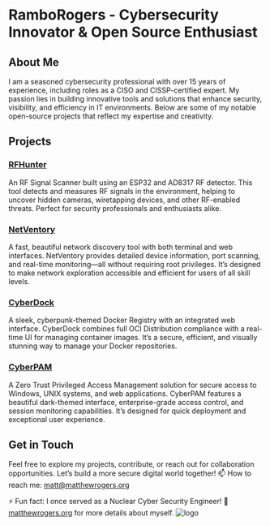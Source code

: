 # RamboRogers - Cybersecurity Innovator & Open Source Enthusiast
## About Me
I am a seasoned cybersecurity professional with over 15 years of experience, including roles as a CISO and CISSP-certified expert. My passion lies in building innovative tools and solutions that enhance security, visibility, and efficiency in IT environments. Below are some of my notable open-source projects that reflect my expertise and creativity.
## Projects
### [RFHunter](https://github.com/RamboRogers/rfhunter)
An RF Signal Scanner built using an ESP32 and AD8317 RF detector. This tool detects and measures RF signals in the environment, helping to uncover hidden cameras, wiretapping devices, and other RF-enabled threats. Perfect for security professionals and enthusiasts alike.
### [NetVentory](https://github.com/RamboRogers/netventory)
A fast, beautiful network discovery tool with both terminal and web interfaces. NetVentory provides detailed device information, port scanning, and real-time monitoring—all without requiring root privileges. It’s designed to make network exploration accessible and efficient for users of all skill levels.
### [CyberDock](https://github.com/RamboRogers/cyberdock)
A sleek, cyberpunk-themed Docker Registry with an integrated web interface. CyberDock combines full OCI Distribution compliance with a real-time UI for managing container images. It’s a secure, efficient, and visually stunning way to manage your Docker repositories.
### [CyberPAM](https://github.com/RamboRogers/cyberpamnow)
A Zero Trust Privileged Access Management solution for secure access to Windows, UNIX systems, and web applications. CyberPAM features a beautiful dark-themed interface, enterprise-grade access control, and session monitoring capabilities. It’s designed for quick deployment and exceptional user experience.
## Get in Touch
Feel free to explore my projects, contribute, or reach out for collaboration opportunities. Let’s build a more secure digital world together!
📫 How to reach me: matt@matthewrogers.org

⚡ Fun fact: I once served as a Nuclear Cyber Security Engineer!
🔗 <a href="http://matthewrogers.org">matthewrogers.org</a> for more details about myself.
![logo](https://github.com/RamboRogers/netventory/raw/master/media/comechill.gif)
